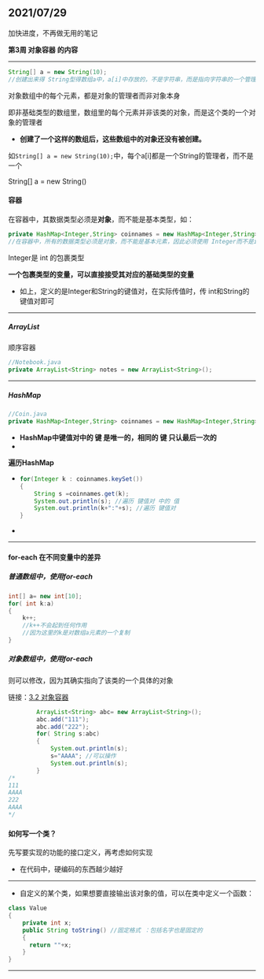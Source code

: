 ## 2021/07/29

加快进度，不再做无用的笔记

**第3周 对象容器 的内容**

---

```java
String[] a = new String(10);
//创建出来得 String型得数组a中，a[i]中存放的，不是字符串，而是指向字符串的一个管理者
```

对象数组中的每个元素，都是对象的管理者而非对象本身

即非基础类型的数组里，数组里的每个元素并非该类的对象，而是这个类的一个对象的管理者

- **创建了一个这样的数组后，这些数组中的对象还没有被创建。**

如`String[] a = new String(10);`中，每个a[i]都是一个String的管理者，而不是一个

String[] a = new String()

 

#### 容器

在容器中，其数据类型必须是**对象**，而不能是基本类型，如：

```java
private HashMap<Integer,String> coinnames = new HashMap<Integer,String>();
//在容器中，所有的数据类型必须是对象，而不能是基本元素，因此必须使用 Integer而不是int
```

Integer是 int 的包裹类型

**一个包裹类型的变量，可以直接接受其对应的基础类型的变量**

- 如上，定义的是Integer和String的键值对，在实际传值时，传 int和String的键值对即可



---



##### ArrayList

顺序容器

```java
//Notebook.java
private ArrayList<String> notes = new ArrayList<String>();
```



---



##### HashMap

```java
//Coin.java
private HashMap<Integer,String> coinnames = new HashMap<Integer,String>();
```



- **HashMap中键值对中的 键 是唯一的，相同的 键 只认最后一次的**
- 

**遍历HashMap**

- ```java
  for(Integer k : coinnames.keySet())
  {
      String s =coinnames.get(k);
      System.out.println(s); //遍历 键值对 中的 值
      System.out.println(k+":"+s); //遍历 键值对
  }
  ```

- 



----





#### for-each 在不同变量中的差异

##### 普通数组中，使用for-each

```java
int[] a= new int[10];
for( int k:a)
{
    k++; 
    //k++不会起到任何作用
	//因为这里的k是对数组a元素的一个复制
}
```

##### 对象数组中，使用for-each

则可以修改，因为其确实指向了该类的一个具体的对象

链接：[3.2 对象容器](https://www.icourse163.org/learn/ZJU-1001542001?tid=1464410444#/learn/ojhw?id=1237747020)

```java
		ArrayList<String> abc= new ArrayList<String>();
		abc.add("111");
		abc.add("222");
		for( String s:abc)
		{
			System.out.println(s);
			s="AAAA"; //可以操作
			System.out.println(s);
		}
/*
111
AAAA
222
AAAA
*/

```





#### **如何写一个类？**

先写要实现的功能的接口定义，再考虑如何实现

- 在代码中，硬编码的东西越少越好



---

- 自定义的某个类，如果想要直接输出该对象的值，可以在类中定义一个函数：

```java
class Value
{
    private int x;
	public String toString() //固定格式 ：包括名字也是固定的
	{
  	  return ""+x;
	}
}
```

---

